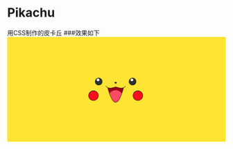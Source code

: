 # Pikachu
用CSS制作的皮卡丘
###效果如下
![未正常显示](https://github.com/AC-greener/Pikachu/raw/master/img/pikachu.png)
